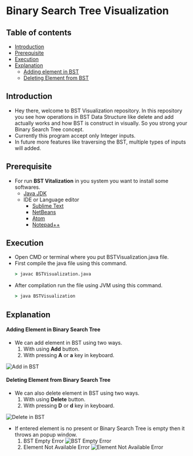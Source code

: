 
# Binary Search Tree Visualization

## Table of contents
* [Introduction](#introduction)
* [Prerequisite](#prerequisite)
* [Execution](#execution)
* [Explanation](#explanation)
	* [Adding element in BST](#adding-element-in-binary-search-tree)
	* [Deleting Element from BST](#deleting-element-from-binary-search-tree)

## Introduction
- Hey there, welcome to BST Visualization repository. In this repository you see how operations in BST Data Structure like delete and add actually works and how BST is construct in visually. So you strong your Binary Search Tree concept.
- Currently this program accept only Integer inputs.
- In future more features like traversing the BST, multiple types of inputs will added.

## Prerequisite 
-   For run **BST Vitalization** in you system you want to install some softwares.
	 - [Java JDK ](https://www.oracle.com/in/java/technologies/javase-downloads.html "Java JDK") 	
	 - IDE or Language editor
		 - [Sublime Text](https://www.sublimetext.com/ "Sublime Text") 
		 - [NetBeans](https://netbeans.org/ "NetBeans IDE")
		 - [Atom](https://atom.io/ "Atom")
		 - [Notepad++](https://notepad-plus-plus.org/downloads/ "Notepad++")

## Execution
- Open CMD or terminal where you put BSTVisualization.java file.
- First compile the java file using this command.
	```cmd
	> javac BSTVisualization.java
	```
- After compilation run the file using JVM using this command.
	```cmd
	> java BSTVisualization
	```

## Explanation
#### Adding Element in Binary Search Tree
- We can add element in BST using two ways.
	1. With using **Add** button.
	2. With pressing **A** or **a** key in keyboard.
	
![Add in BST](https://user-images.githubusercontent.com/55116730/100859012-b9bf1f00-34b4-11eb-85e4-f7507491ef82.gif "Adding Element in BST")

#### Deleting Element from Binary Search Tree
- We can also delete element in BST using two ways.
	1. With using **Delete** button.
	2. With pressing **D** or **d** key in keyboard.

![Delete in BST](https://user-images.githubusercontent.com/55116730/100859006-b7f55b80-34b4-11eb-964d-068eccc128ba.gif)
- If entered element is no present or Binary Search Tree is empty then it throws an popup window.
	1. BST Empty Error
![BST Empty Error](https://user-images.githubusercontent.com/55116730/100862763-964aa300-34b9-11eb-9a8a-43e910bca150.png "BST Empty Error")
	2. Element Not Available Error
![Element Not Available Error](https://user-images.githubusercontent.com/55116730/100862468-33590c00-34b9-11eb-87d9-bb3b91436ab4.png "Element Not Available Error")